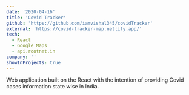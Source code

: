 ```yaml
---
date: '2020-04-16'
title: 'Covid Tracker'
github: 'https://github.com/iamvishal345/covidTracker'
external: 'https://covid-tracker-map.netlify.app/'
tech:
  - React
  - Google Maps
  - api.rootnet.in
company: ''
showInProjects: true
---
```


Web application built on the React with the intention of providing Covid cases information state wise in India.
